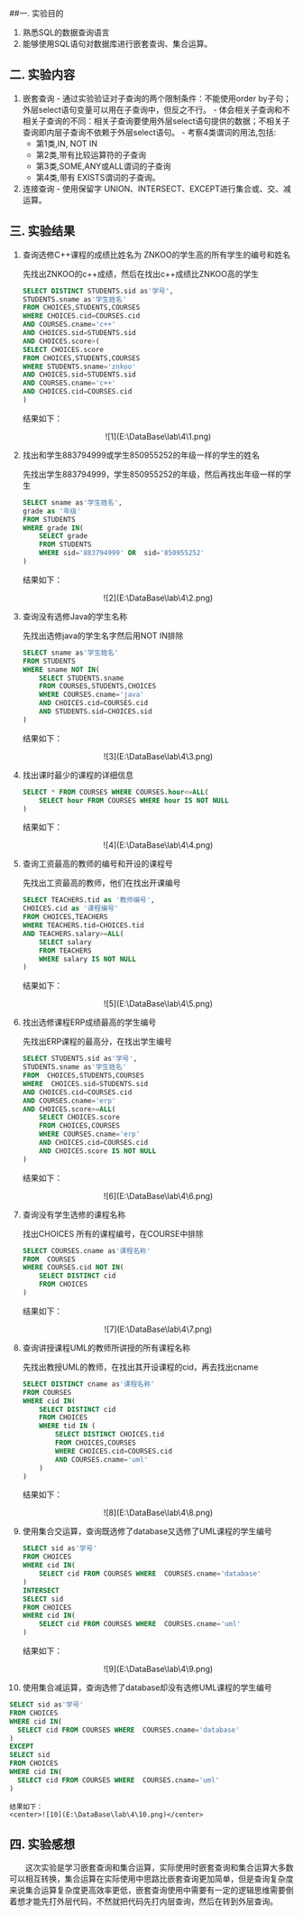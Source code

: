 ##一.  实验目的
1.	熟悉SQL的数据查询语言
2.	能够使用SQL语句对数据库进行嵌套查询、集合运算。 

## 二.  实验内容

1.    嵌套查询
     - 通过实验验证对子查询的两个限制条件：不能使用order by子句；外层select语句变量可以用在子查询中，但反之不行。
     - 体会相关子查询和不相关子查询的不同：相关子查询要使用外层select语句提供的数据；不相关子查询即内层子查询不依赖于外层select语句。
     - 考察4类谓词的用法,包括:
       - 第1类,IN, NOT IN
       - 第2类,带有比较运算符的子查询
       - 第3类,SOME,ANY或ALL谓词的子查询
       - 第4类,带有 EXISTS谓词的子查询。
2.    连接查询
     - 使用保留字 UNION、INTERSECT、EXCEPT进行集合或、交、减运算。
## 三.  实验结果

1.  查询选修C++课程的成绩比姓名为 ZNKOO的学生高的所有学生的编号和姓名

    先找出ZNKOO的c++成绩，然后在找出c++成绩比ZNKOO高的学生

    ~~~sql
    SELECT DISTINCT STUDENTS.sid as'学号',
    STUDENTS.sname as'学生姓名'
    FROM CHOICES,STUDENTS,COURSES
    WHERE CHOICES.cid=COURSES.cid
    AND COURSES.cname='c++'
    AND CHOICES.sid=STUDENTS.sid
    AND CHOICES.score>(
    SELECT CHOICES.score
    FROM CHOICES,STUDENTS,COURSES
    WHERE STUDENTS.sname='znkoo'
    AND CHOICES.sid=STUDENTS.sid
    AND COURSES.cname='c++'
    AND CHOICES.cid=COURSES.cid
    )
    ~~~
    结果如下：
    <center>![1](E:\DataBase\lab\4\1.png)</center>

2.  找出和学生883794999或学生850955252的年级一样的学生的姓名

    先找出学生883794999，学生850955252的年级，然后再找出年级一样的学生

    ~~~sql
    SELECT sname as'学生姓名',
    grade as '年级'
    FROM STUDENTS
    WHERE grade IN(
    	SELECT grade
    	FROM STUDENTS
    	WHERE sid='883794999' OR  sid='850955252'
    )
    ~~~
    结果如下：

    <center>![2](E:\DataBase\lab\4\2.png)</center>

3.  查询没有选修Java的学生名称

    先找出选修java的学生名字然后用NOT IN排除

    ~~~sql
    SELECT sname as'学生姓名'
    FROM STUDENTS
    WHERE sname NOT IN(
    	SELECT STUDENTS.sname
    	FROM COURSES,STUDENTS,CHOICES
    	WHERE COURSES.cname='java'
    	AND CHOICES.cid=COURSES.cid
    	AND STUDENTS.sid=CHOICES.sid
    )
    ~~~
    结果如下：

    <center>![3](E:\DataBase\lab\4\3.png)</center>

4.  找出课时最少的课程的详细信息

    ~~~sql
    SELECT * FROM COURSES WHERE COURSES.hour<=ALL(
    	SELECT hour FROM COURSES WHERE hour IS NOT NULL
    )
    ~~~
    结果如下：

    <center>![4](E:\DataBase\lab\4\4.png)</center>

5.  查询工资最高的教师的编号和开设的课程号

    先找出工资最高的教师，他们在找出开课编号

    ~~~sql
    SELECT TEACHERS.tid as '教师编号',
    CHOICES.cid as '课程编号'
    FROM CHOICES,TEACHERS
    WHERE TEACHERS.tid=CHOICES.tid 
    AND TEACHERS.salary>=ALL(
    	SELECT salary
    	FROM TEACHERS
    	WHERE salary IS NOT NULL
    )
    ~~~
    结果如下：

    <center>![5](E:\DataBase\lab\4\5.png)</center>

6.  找出选修课程ERP成绩最高的学生编号

    先找出ERP课程的最高分，在找出学生编号

    ~~~sql
    SELECT STUDENTS.sid as'学号',
    STUDENTS.sname as'学生姓名'
    FROM  CHOICES,STUDENTS,COURSES
    WHERE  CHOICES.sid=STUDENTS.sid 
    AND CHOICES.cid=COURSES.cid
    AND COURSES.cname='erp'
    AND CHOICES.score>=ALL(
    	SELECT CHOICES.score
    	FROM CHOICES,COURSES
    	WHERE COURSES.cname='erp' 
    	AND CHOICES.cid=COURSES.cid
    	AND CHOICES.score IS NOT NULL
    ) 
    ~~~
    结果如下：

    <center>![6](E:\DataBase\lab\4\6.png)</center>

7.  查询没有学生选修的课程名称

    找出CHOICES 所有的课程编号，在COURSE中排除

    ~~~sql
    SELECT COURSES.cname as'课程名称'
    FROM  COURSES
    WHERE COURSES.cid NOT IN(
    	SELECT DISTINCT cid
    	FROM CHOICES
    )
    ~~~
    结果如下：

    <center>![7](E:\DataBase\lab\4\7.png)</center>

8.  查询讲授课程UML的教师所讲授的所有课程名称

    先找出教授UML的教师，在找出其开设课程的cid，再去找出cname

    ~~~sql
    SELECT DISTINCT cname as'课程名称'
    FROM COURSES
    WHERE cid IN(
    	SELECT DISTINCT cid
    	FROM CHOICES
    	WHERE tid IN (
    		SELECT DISTINCT CHOICES.tid
    		FROM CHOICES,COURSES
    		WHERE CHOICES.cid=COURSES.cid
    		AND COURSES.cname='uml'
    	)
    )
    ~~~
    结果如下：

    <center>![8](E:\DataBase\lab\4\8.png)</center>

9.  使用集合交运算，查询既选修了database又选修了UML课程的学生编号
    ~~~sql
    SELECT sid as'学号'
    FROM CHOICES
    WHERE cid IN(
    	SELECT cid FROM COURSES WHERE  COURSES.cname='database'
    )
    INTERSECT
    SELECT sid
    FROM CHOICES
    WHERE cid IN(
    	SELECT cid FROM COURSES WHERE  COURSES.cname='uml'
    )
    ~~~
    结果如下：

    <center>![9](E:\DataBase\lab\4\9.png)</center>

10.  使用集合减运算，查询选修了database却没有选修UML课程的学生编号
  ~~~sql
  SELECT sid as'学号'
  FROM CHOICES
  WHERE cid IN(
  	SELECT cid FROM COURSES WHERE  COURSES.cname='database'
  )
  EXCEPT
  SELECT sid
  FROM CHOICES
  WHERE cid IN(
  	SELECT cid FROM COURSES WHERE  COURSES.cname='uml'
  )
  ~~~
    结果如下：
    <center>![10](E:\DataBase\lab\4\10.png)</center>




## 四. 实验感想

<p style="text-indent: 2em">这次实验是学习嵌套查询和集合运算，实际使用时嵌套查询和集合运算大多数可以相互转换，集合运算在实际使用中思路比嵌套查询更加简单，但是查询复杂度来说集合运算复杂度更高效率更低，嵌套查询使用中需要有一定的逻辑思维需要倒着想才能先打外层代码，不然就把代码先打内层查询，然后在转到外层查询。</p>